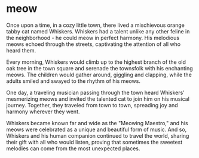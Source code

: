 # meow

Once upon a time, in a cozy little town, there lived a mischievous orange tabby cat named Whiskers. Whiskers had a talent unlike any other feline in the neighborhood - he could meow in perfect harmony. His melodious meows echoed through the streets, captivating the attention of all who heard them.

Every morning, Whiskers would climb up to the highest branch of the old oak tree in the town square and serenade the townsfolk with his enchanting meows. The children would gather around, giggling and clapping, while the adults smiled and swayed to the rhythm of his meows.

One day, a traveling musician passing through the town heard Whiskers' mesmerizing meows and invited the talented cat to join him on his musical journey. Together, they traveled from town to town, spreading joy and harmony wherever they went.

Whiskers became known far and wide as the "Meowing Maestro," and his meows were celebrated as a unique and beautiful form of music. And so, Whiskers and his human companion continued to travel the world, sharing their gift with all who would listen, proving that sometimes the sweetest melodies can come from the most unexpected places.


